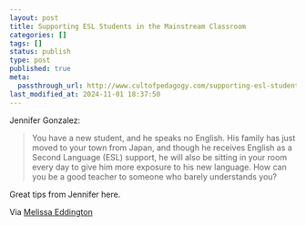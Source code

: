 ```yaml
---
layout: post
title: Supporting ESL Students in the Mainstream Classroom
categories: []
tags: []
status: publish
type: post
published: true
meta:
  passthrough_url: http://www.cultofpedagogy.com/supporting-esl-students-mainstream-classroom/
last_modified_at: 2024-11-01 18:37:50
---
```


Jennifer Gonzalez:


>You have a new student, and he speaks no English. His family has just moved to your town from Japan, and though he receives English as a Second Language (ESL) support, he will also be sitting in your room every day to give him more exposure to his new language. How can you be a good teacher to someone who barely understands you?



Great tips from Jennifer here.


Via 
[Melissa Eddington](http://melissaeddington.com)
